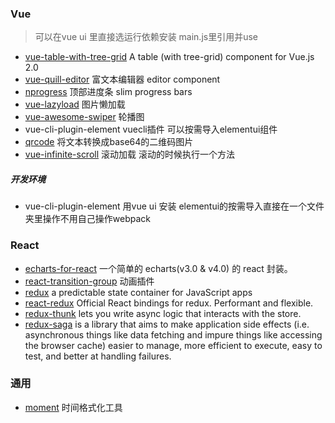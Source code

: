 ### Vue

> 可以在vue ui 里直接选运行依赖安装 main.js里引用并use

- [vue-table-with-tree-grid](https://github.com/MisterTaki/vue-table-with-tree-grid)  A table (with tree-grid) component for Vue.js 2.0
- [vue-quill-editor](https://github.com/surmon-china/vue-quill-editor)  富文本编辑器 editor component
- [nprogress](https://github.com/rstacruz/nprogress) 顶部进度条 slim progress bars
- [vue-lazyload](https://www.npmjs.com/package/vue-lazyload) 图片懒加载
- [vue-awesome-swiper](https://github.surmon.me/vue-awesome-swiper) 轮播图
- vue-cli-plugin-element    vuecli插件 可以按需导入elementui组件
- [qrcode](https://www.npmjs.com/package/qrcode) 将文本转换成base64的二维码图片
- [vue-infinite-scroll](https://www.npmjs.com/package/vue-infinite-scroll) 滚动加载  滚动的时候执行一个方法

##### 开发环境

- vue-cli-plugin-element  用vue ui 安装     elementui的按需导入直接在一个文件夹里操作不用自己操作webpack

### React

- [echarts-for-react](https://github.com/hustcc/echarts-for-react)  一个简单的 echarts(v3.0 & v4.0) 的 react 封装。
- [react-transition-group](https://github.com/reactjs/react-transition-group) 动画插件
- [redux](https://github.com/reduxjs/redux) a predictable state container for JavaScript apps
- [react-redux](https://github.com/reduxjs/react-redux) Official React bindings for redux. Performant and flexible.
- [redux-thunk](https://github.com/reduxjs/redux-thunk) lets you write async logic that interacts with the store.
- [redux-saga](https://github.com/redux-saga/redux-saga) is a library that aims to make application side effects (i.e. asynchronous things like data fetching and impure things like accessing the browser cache) easier to manage, more efficient to execute, easy to test, and better at handling failures.

### 通用

- [moment](https://momentjs.com/)  时间格式化工具

